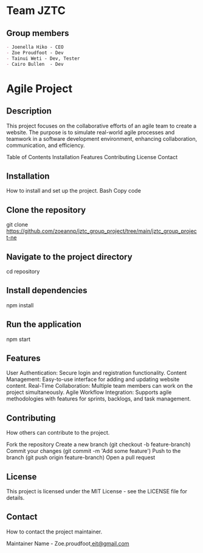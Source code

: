 # **Team JZTC**

## Group members
~~~md
- Joenella Hiko - CEO
- Zoe Proudfoot - Dev
- Tainui Weti - Dev, Tester
- Cairo Bullen  - Dev
~~~

# Agile Project
## Description
This project focuses on the collaborative efforts of an agile team to create a website. The purpose is to simulate real-world agile processes and teamwork in a software development environment, enhancing collaboration, communication, and efficiency.

Table of Contents
Installation
Features
Contributing
License
Contact

## Installation
How to install and set up the project.
Bash
Copy code
## Clone the repository
git clone https://github.com/zoeannp/jztc_group_project/tree/main/jztc_group_project-ne

## Navigate to the project directory
cd repository

## Install dependencies
npm install

## Run the application
npm start

## Features
User Authentication: Secure login and registration functionality.
Content Management: Easy-to-use interface for adding and updating website content.
Real-Time Collaboration: Multiple team members can work on the project simultaneously.
Agile Workflow Integration: Supports agile methodologies with features for sprints, backlogs, and task management.

## Contributing
How others can contribute to the project. 

Fork the repository
Create a new branch (git checkout -b feature-branch)
Commit your changes (git commit -m 'Add some feature')
Push to the branch (git push origin feature-branch)
Open a pull request

## License
This project is licensed under the MIT License - see the LICENSE file for details.

## Contact
How to contact the project maintainer.

Maintainer Name - Zoe.proudfoot,eit@gmail.com





